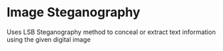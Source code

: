 # Image Steganography
Uses LSB Steganography method to conceal or extract text information using the given digital image
